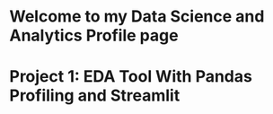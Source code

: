 # Welcome to my Data Science and Analytics Profile page
# Project 1: EDA Tool With Pandas Profiling and Streamlit
